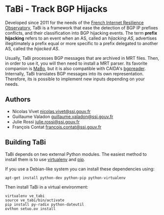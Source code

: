 # TaBi - Track BGP Hijacks

Developed since 2011 for the needs of the [French Internet Resilience
Observatory](http://www.ssi.gouv.fr/observatoire), TaBi is a framework that
ease the detection of BGP IP prefixes conflicts, and their classification into
BGP hijacking events. The term **prefix hijacking** refers to an event when an
AS, called an *hijacking AS*, advertises illegitimately a prefix equal or more
specific to a prefix delegated to another AS, called the *hijacked AS*.

Usually, TaBi processes BGP messages that are archived in MRT files. Then, in
order to use it, you will then need to install a MRT parser.  Its favorite
companion is [MaBo](https://github.com/ANSSI-FR/mabo), but it is also
compatible with CAIDA's
[bgpreader](https://bgpstream.caida.org/docs/tools/bgpreader). Internally, TaBi
translates BGP messages into its own representation. Therefore, its is possible
to implement new inputs depending on your needs.


## Authors

  * Nicolas Vivet <nicolas.vivet@ssi.gouv.fr>
  * Guillaume Valadon <guillaume.valadon@ssi.gouv.fr>
  * Julie Rossi <julie.rossi@ssi.gouv.fr>
  * François Contat <francois.contat@ssi.gouv.fr>


## Building TaBi

TaBi depends on two external Python modules. The easiest method to install them
is to use [virtualenv](https://virtualenv.pypa.io) and
[pip](https://pip.pypa.io/).

If you use a Debian-like system you can install these dependencies using:
```shell
apt-get install python-dev python-pip python-virtualenv
```

Then install TaBi in a virtual environment:
```shell
virtualenv ve_tabi
source ve_tabi/bin/activate
pip install py-radix python-dateutil
python setup.py install
```

Removing TaBi and its dependencies is therefore as simple as removing the `ve_tabi` directory ans the cloned
repository.


## Usage

Historically TaBi was designed to process MRT dump files from the collectors
of the [RIPE RIS](https://www.ripe.net/analyse/internet-measurements/routing-information-service-ris/ris-raw-data).

### Grabbing MRT dumps

You will then need to retrieve some MRT dumps. Copying and pasting the
following commands in a terminal will grab a full BGP view and some updates.

```shell
wget -c http://data.ris.ripe.net/rrc01/2016.01/bview.20160101.0000.gz
wget -c http://data.ris.ripe.net/rrc01/2016.01/updates.20160101.0000.gz
```

### `tabi` - the command line tool

The `tabi` command is the legacy tool that uses TaBi to build technical
indicators for the [Observatory reports](http://www.ssi.gouv.fr/observatoire).
It uses [mabo](https://github.com/ANSSI-FR/mabo) to parse MRT dumps.

Given the name of the BGP collector, an output directory and MRT dumps using the
RIS naming convention, `tabi` will follow the evolution of routes seen in MRT
dumps (or provided with the `--ases` option), and detect BGP IP prefixes
conflicts.

Several options can be used to control tabi behavior:
```shell
$ tabi --help
Usage: tabi [options] collector_id output_directory filenames*

Options:
  -h, --help            show this help message and exit
  -f, --file            files content comes from mabo
  -p PIPE, --pipe=PIPE  Read the MRT filenames used as input from this pipe
  -d, --disable         disable checks of the filenames RIS format
  -j JOBS, --jobs=JOBS  Number of jobs that will process the files
  -a ASES, --ases=ASES  File containing the ASes to monitor
  -s, --stats           Enable code profiling
  -m OUTPUT_MODE, --mode=OUTPUT_MODE
                        Select the output mode: legacy, combined or live
  -v, --verbose         Turn on verbose output
  -l, --log             Messages are written to a log file.
```

Among this options, two are very interesting:
 * `-j` that forks several `tabi` processes to process the MRT dumps faster
 * `-a` that can be used to limit the output to a limited list of ASes

Note that the legacy output mode will likely consume all file descriptors as it
creates two files per processed AS (i.e. **around 100k opened files**). The
default is the combined output mode.

Here is an example call to tabi:
```shell
tabi -j 8 rrc01 results/ bview.20160101.0000.gz updates.20160101.0000.gz
```

After around 5 minutes of processing, you will find the following files in `results/2016.01/`:
- `all.defaults.json.gz` that contains all default routes seen by TaBi
- `all.routes.json.gz` that contains all routes monitored
- `all.hijacks.json.gz` that contains all BGP prefix conflicts


## Using TaBi as a Python module

TaBi could also be used as a regular Python module in order to use it in your
own tool.

The [example](examples/annotation/README.md) provided in this repository enhance
BGP prefix conflicts detection, with possible hijacks classification. To do so,
it relies on external data sources such as RPKI ROA, route objects and other IRR
objects.
